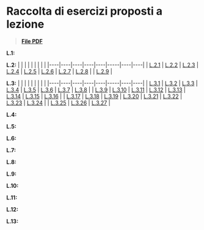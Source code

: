 
# Raccolta di esercizi proposti a lezione

>**[File PDF](/Esercitazioni/Eserciziario_Metodologie_di_Programmazione.pdf)**

**L.1:**

**L.2:**
|    |    |    |    |    |     |    |    |
|----|----|----|----|----|-----|----|----|
| [L.2.1](../../issues/2)  | [L.2.2](../../issues/3)  | [L.2.3](../../issues/4)  | [L.2.4](../../issues/5)  | [L.2.5](../../issues/)  | [L.2.6](../../issues/)  | [L.2.7](../../issues/)  | [L.2.8](../../issues/)  |
| [L.2.9](../../issues/) |

**L.3:**
|    |    |    |    |    |     |    |    |
|----|----|----|----|----|-----|----|----|
| [L.3.1](/../../../issues/9)  | [L.3.2](../../issues/10)  | [L.3.3](../../issues/32)  | [L.3.4](../../issues/33)  | [L.3.5](../../issues/34)  | [L.3.6](../../issues/35)  | [L.3.7](../../issues/36)  | [L.3.8](../../issues/37)  |
| [L.3.9](../../issues/38)  | [L.3.10](../../issues/38)  | [L.3.11](../../issues/39)  | [L.3.12](../../issues/40)  | [L.3.13](../../issues/41)  | [L.3.14](../../issues/42)  | [L.3.15](../../issues/43)  | [L.3.16](../../issues/44)  |
| [L.3.17](../../issues/45)  | [L.3.18](../../issues/46)  | [L.3.19](../../issues/47)  | [L.3.20](../../issues/48)  | [L.3.21](../../issues/49)  | [L.3.22](../../issues/50)  | [L.3.23](../../issues/51)  | [L.3.24](../../issues/52)  |
| [L.3.25](../../issues/53)  | [L.3.26](../../issues/54)  | [L.3.27](../../issues/55)  |

**L.4:**

**L.5:**

**L.6:**

**L.7:**

**L.8:**

**L.9:**

**L.10:**

**L.11:**

**L.12:**

**L.13:**
